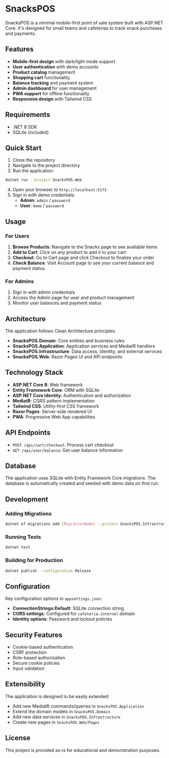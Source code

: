 # SnacksPOS

SnacksPOS is a minimal mobile-first point of sale system built with ASP.NET Core. It's designed for small teams and cafeterias to track snack purchases and payments.

## Features

- **Mobile-first design** with dark/light mode support
- **User authentication** with demo accounts
- **Product catalog** management
- **Shopping cart** functionality
- **Balance tracking** and payment system
- **Admin dashboard** for user management
- **PWA support** for offline functionality
- **Responsive design** with Tailwind CSS

## Requirements

- .NET 8 SDK
- SQLite (included)

## Quick Start

1. Clone the repository
2. Navigate to the project directory
3. Run the application:

```bash
dotnet run --project SnacksPOS.Web
```

4. Open your browser to `http://localhost:5173`
5. Sign in with demo credentials:
   - **Admin**: `admin` / `password`
   - **User**: `demo` / `password`

## Usage

### For Users
1. **Browse Products**: Navigate to the Snacks page to see available items
2. **Add to Cart**: Click on any product to add it to your cart
3. **Checkout**: Go to Cart page and click Checkout to finalize your order
4. **Check Balance**: Visit Account page to see your current balance and payment status

### For Admins
1. Sign in with admin credentials
2. Access the Admin page for user and product management
3. Monitor user balances and payment status

## Architecture

The application follows Clean Architecture principles:

- **SnacksPOS.Domain**: Core entities and business rules
- **SnacksPOS.Application**: Application services and MediatR handlers
- **SnacksPOS.Infrastructure**: Data access, Identity, and external services
- **SnacksPOS.Web**: Razor Pages UI and API endpoints

## Technology Stack

- **ASP.NET Core 8**: Web framework
- **Entity Framework Core**: ORM with SQLite
- **ASP.NET Core Identity**: Authentication and authorization
- **MediatR**: CQRS pattern implementation
- **Tailwind CSS**: Utility-first CSS framework
- **Razor Pages**: Server-side rendered UI
- **PWA**: Progressive Web App capabilities

## API Endpoints

- `POST /api/cart/checkout`: Process cart checkout
- `GET /api/user/balance`: Get user balance information

## Database

The application uses SQLite with Entity Framework Core migrations. The database is automatically created and seeded with demo data on first run.

## Development

### Adding Migrations
```bash
dotnet ef migrations add [MigrationName] --project SnacksPOS.Infrastructure --startup-project SnacksPOS.Web
```

### Running Tests
```bash
dotnet test
```

### Building for Production
```bash
dotnet publish --configuration Release
```

## Configuration

Key configuration options in `appsettings.json`:

- **ConnectionStrings:Default**: SQLite connection string
- **CORS settings**: Configured for `cafeteria.internal` domain
- **Identity options**: Password and lockout policies

## Security Features

- Cookie-based authentication
- CSRF protection
- Role-based authorization
- Secure cookie policies
- Input validation

## Extensibility

The application is designed to be easily extended:

- Add new MediatR commands/queries in `SnacksPOS.Application`
- Extend the domain models in `SnacksPOS.Domain`
- Add new data services in `SnacksPOS.Infrastructure`
- Create new pages in `SnacksPOS.Web/Pages`

## License

This project is provided as-is for educational and demonstration purposes.
